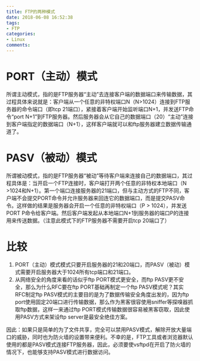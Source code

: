 ```yaml
---
title: FTP的两种模式
date: 2018-06-08 16:52:38
tags:
- FTP
categories:
- Linux
comments:
---
```


# PORT（主动）模式
所谓主动模式，指的是FTP服务器“主动”去连接客户端的数据端口来传输数据，其过程具体来说就是：客户端从一个任意的非特权端口N（N>1024）连接到FTP服务器的命令端口（即tcp 21端口），紧接着客户端开始监听端口N+1，并发送FTP命令“port N+1”到FTP服务器。然后服务器会从它自己的数据端口（20）“主动”连接到客户端指定的数据端口（N+1），这样客户端就可以和ftp服务器建立数据传输通道了。

# PASV（被动）模式
所谓被动模式，指的是FTP服务器“被动”等待客户端来连接自己的数据端口，其过程具体是：当开启一个FTP连接时，客户端打开两个任意的非特权本地端口（N >1024和N+1）。第一个端口连接服务器的21端口，但与主动方式的FTP不同，客户端不会提交PORT命令并允许服务器来回连它的数据端口，而是提交PASV命令。这样做的结果是服务器会开启一个任意的非特权端口（P > 1024），并发送PORT P命令给客户端。然后客户端发起从本地端口N+1到服务器的端口P的连接用来传送数据。（注意此模式下的FTP服务器不需要开启tcp 20端口了）

# 比较
1. PORT（主动）模式模式只要开启服务器的21和20端口，而PASV（被动）模式需要开启服务器大于1024所有tcp端口和21端口。
2. 从网络安全的角度来看的话似乎ftp PORT模式更安全，而ftp PASV更不安全，那么为什么RFC要在ftp PORT基础再制定一个ftp PASV模式呢？其实RFC制定ftp PASV模式的主要目的是为了数据传输安全角度出发的，因为ftp port使用固定20端口进行传输数据，那么作为黑客很容使用sniffer等探嗅器抓取ftp数据，这样一来通过ftp PORT模式传输数据很容易被黑客窃取，因此使用PASV方式来架设ftp server是最安全绝佳方案。

因此：如果只是简单的为了文件共享，完全可以禁用PASV模式，解除开放大量端口的威胁，同时也为防火墙的设置带来便利。不幸的是，FTP工具或者浏览器默认使用的都是PASV模式连接FTP服务器，因此，必须要使vsftpd在开启了防火墙的情况下，也能够支持PASV模式进行数据访问。

